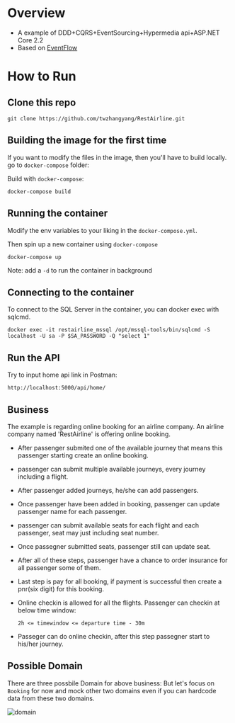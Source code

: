 # Overview

* A example of DDD+CQRS+EventSourcing+Hypermedia api+ASP.NET Core 2.2
* Based on [EventFlow](https://github.com/eventflow/EventFlow)

# How to Run
## Clone this repo
```
git clone https://github.com/twzhangyang/RestAirline.git
```

## Building the image for the first time
If you want to modify the files in the image, then you'll have to build locally.
go to `docker-compose` folder:

Build with `docker-compose`:
```
docker-compose build
```

## Running the container
Modify the env variables to your liking in the `docker-compose.yml`.

Then spin up a new container using `docker-compose`
```
docker-compose up
```
Note: add a `-d` to run the container in background

## Connecting to the container
To connect to the SQL Server in the container, you can docker exec with sqlcmd.
```
docker exec -it restairline_mssql /opt/mssql-tools/bin/sqlcmd -S localhost -U sa -P $SA_PASSWORD -Q "select 1"
```


## Run the API
Try to input home api link in Postman:
```
http://localhost:5000/api/home/
```

## Business 
The example is regarding online booking for an airline company. An airline company named 'RestAirline' is offering online booking. 
* After passenger submited one of the available journey that means this passenger starting create an online booking.
* passenger can submit multiple available journeys, every journey including a flight.
* After passenger added journeys, he/she can add passengers.
* Once passenger have been added in booking, passenger can update passenger name for each passenger.
* passenger can submit available seats for each flight and each passenger, seat may just including seat number.
* Once passegner submitted seats, passenger still can update seat.
* After all of these steps, passenger have a chance to order insurance for all passenger some of them.
* Last step is pay for all booking, if payment is successful then create a pnr(six digit) for this booking.
* Online checkin is allowed for all the flights. Passenger can checkin at below time window:

    ```2h <= timewindow <= departure time - 30m``` 
* Passeger can do online checkin, after this step passegner start to his/her journey. 

## Possible Domain
There are three possbile Domain for above business:
But let's focus on `Booking` for now and mock other two domains even if you can hardcode data from these two domains.

![domain](https://user-images.githubusercontent.com/22952792/51812860-4c596a80-22ee-11e9-9d42-439b107cc052.png)


